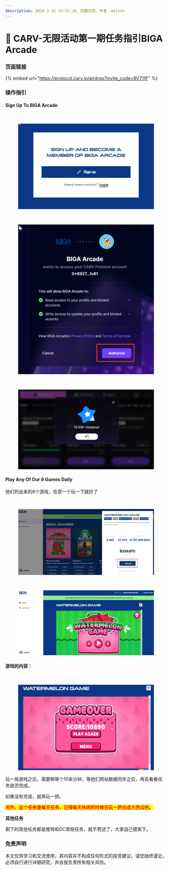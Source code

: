 ```yaml
---
description: 2024-3-22 23:52:18，创建文档。作者：wejoin
---
```


# 🚛 CARV-无限活动第一期任务指引BIGA Arcade

### 页面链接 <a href="#ye-mian-lian-jie" id="ye-mian-lian-jie"></a>

{% embed url="https://protocol.carv.io/airdrop?invite_code=8V711F" %}

### 操作指引 <a href="#cao-zuo-zhi-yin" id="cao-zuo-zhi-yin"></a>

#### **Sign Up To BIGA Arcade**

<figure><img src="https://airdrop.wejoinweb3.com/~gitbook/image?url=https%3A%2F%2Fi.imgur.com%2F1WS0CTj.png&#x26;width=768&#x26;dpr=4&#x26;quality=100&#x26;sign=3fea734e&#x26;sv=1" alt=""><figcaption></figcaption></figure>

<figure><img src="../.gitbook/assets/image (23).png" alt=""><figcaption></figcaption></figure>

<figure><img src="https://airdrop.wejoinweb3.com/~gitbook/image?url=https%3A%2F%2Fi.imgur.com%2FwfNA6TE.png&#x26;width=768&#x26;dpr=4&#x26;quality=100&#x26;sign=f4aabb1f&#x26;sv=1" alt=""><figcaption></figcaption></figure>

<figure><img src="../.gitbook/assets/image (27).png" alt=""><figcaption></figcaption></figure>

<figure><img src="https://airdrop.wejoinweb3.com/~gitbook/image?url=https%3A%2F%2Fi.imgur.com%2F11hGEsR.png&#x26;width=768&#x26;dpr=4&#x26;quality=100&#x26;sign=b75ce811&#x26;sv=1" alt=""><figcaption></figcaption></figure>

<figure><img src="../.gitbook/assets/image (29).png" alt=""><figcaption></figcaption></figure>



#### **Play Any Of Our 8 Games Daily**

他们列出来的8个游戏，任意一个玩一下就好了

<figure><img src="https://airdrop.wejoinweb3.com/~gitbook/image?url=https%3A%2F%2Fi.imgur.com%2F8v6Zoj5.png&#x26;width=768&#x26;dpr=4&#x26;quality=100&#x26;sign=1e1f3bf2&#x26;sv=1" alt=""><figcaption></figcaption></figure>

<figure><img src="../.gitbook/assets/image (33).png" alt=""><figcaption></figcaption></figure>

<figure><img src="https://airdrop.wejoinweb3.com/~gitbook/image?url=https%3A%2F%2Fi.imgur.com%2FM2j2nQn.png&#x26;width=768&#x26;dpr=4&#x26;quality=100&#x26;sign=7e7c88c4&#x26;sv=1" alt=""><figcaption></figcaption></figure>

<figure><img src="../.gitbook/assets/image (35).png" alt=""><figcaption></figcaption></figure>

#### 游戏的内容：

<figure><img src="https://airdrop.wejoinweb3.com/~gitbook/image?url=https%3A%2F%2Fi.imgur.com%2FlEsmANn.png&#x26;width=768&#x26;dpr=4&#x26;quality=100&#x26;sign=9dc77622&#x26;sv=1" alt=""><figcaption></figcaption></figure>

<figure><img src="../.gitbook/assets/image (36).png" alt=""><figcaption></figcaption></figure>

玩一局游戏之后，需要稍等个10来分钟，等他们网站数据同步之后，再去看看任务是否完成。

如果没有完成，就再玩一把。

<mark style="color:red;">**另外，这个任务是每天任务，记得每天休闲的时候去玩一把合成大西瓜吧。**</mark>

**其他任务**

剩下的其他任务都是推特和DC常规任务，就不赘述了，大家自己摸索下。

### 免责声明 <a href="#mian-ze-sheng-ming" id="mian-ze-sheng-ming"></a>

本文仅供学习和交流使用，其内容并不构成任何形式的投资建议。请您始终谨记，必须自行进行详细研究，并自我负责所有相关风险。
